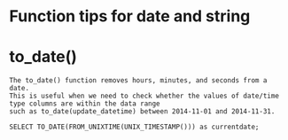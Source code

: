 #   Function tips for date and string

#   to_date()
    The to_date() function removes hours, minutes, and seconds from a date.
    This is useful when we need to check whether the values of date/time type columns are within the data range 
    such as to_date(update_datetime) between 2014-11-01 and 2014-11-31.
    
    SELECT TO_DATE(FROM_UNIXTIME(UNIX_TIMESTAMP())) as currentdate;
